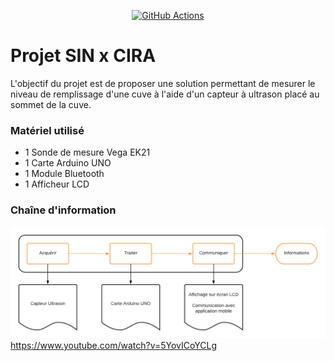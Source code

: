 <p align="center">
  <a href="https://github.com/pangolino30/projet-cuve-cira/blob/main/app/Projet_CIRA.apk">
    <img src="https://img.shields.io/github/size/pangolino30/projet-cuve-cira/app/Projet_CIRA.apk?label=APK%20SIZE&style=for-the-badge" alt="GitHub Actions">
  </a>
</p>

# Projet SIN x CIRA

L'objectif du projet est de proposer une solution permettant de mesurer le niveau de remplissage d'une cuve à l'aide d'un capteur à ultrason placé au sommet de la cuve.

### Matériel utilisé

-   1 Sonde de mesure Vega EK21
-   1 Carte Arduino UNO
-   1 Module Bluetooth
-   1 Afficheur LCD

### Chaîne d'information

![Chaîne d'information](/docs/chaine_info.png)
https://www.youtube.com/watch?v=5YovICoYCLg
